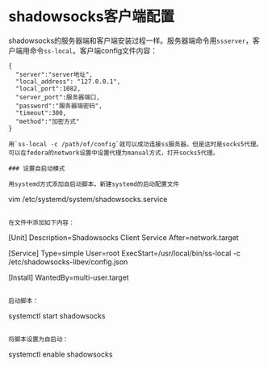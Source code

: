 shadowsocks客户端配置
=====================

shadowsocks的服务器端和客户端安装过程一样。服务器端命令用`ssserver`，客户端用命令`ss-local`。客户端config文件内容：

```
{
  "server":"server地址",
  "local_address": "127.0.0.1",
  "local_port":1082,
  "server_port":服务器端口,
  "password":"服务器端密码",
  "timeout":300,
  "method":"加密方式"
}

用`ss-local -c /path/of/config`就可以成功连接ss服务器。但是这时是socks5代理。可以在fedora的network设置中设置代理为manual方式，打开socks5代理。

### 设置自启动模式

用systemd方式添加自启动脚本，新建systemd的启动配置文件

```
vim /etc/systemd/system/shadowsocks.service
```

在文件中添加如下内容：

```
[Unit]
Description=Shadowsocks Client Service
After=network.target

[Service]
Type=simple
User=root
ExecStart=/usr/local/bin/ss-local -c /etc/shadowsocks-libev/config.json

[Install]
WantedBy=multi-user.target
```

启动脚本：

```
systemctl start shadowsocks
```

将脚本设置为自启动：

```
systemctl enable shadowsocks
```
